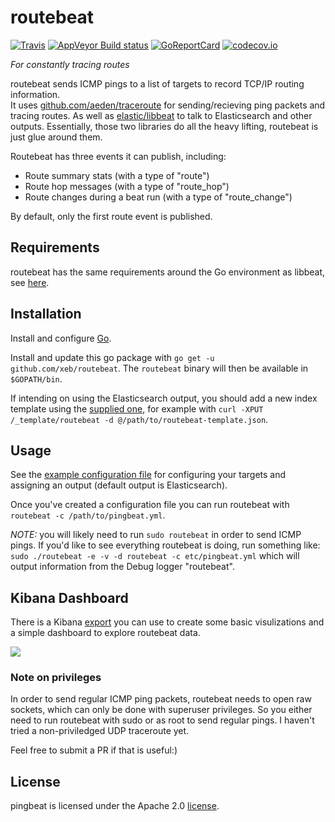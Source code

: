 routebeat
========

[![Travis](https://travis-ci.org/xeb/routebeat.svg?branch=master)](https://travis-ci.org/xeb/routebeat)
[![AppVeyor Build status](https://ci.appveyor.com/api/projects/status/8fyw5ysv2xx6qp4g?svg=true)](https://ci.appveyor.com/project/xeb/routebeat)
[![GoReportCard](http://goreportcard.com/badge/xeb/routebeat)](http://goreportcard.com/report/xeb/routebeat)
[![codecov.io](https://codecov.io/github/xeb/routebeat/coverage.svg?branch=master)](https://codecov.io/github/xeb/routebeat?branch=master)


*For constantly tracing routes*

routebeat sends ICMP pings to a list of targets to record TCP/IP routing information.  
It uses [github.com/aeden/traceroute](https://github.com/aeden/traceroute) for
sending/recieving ping packets and tracing routes.  As well as
[elastic/libbeat](https://github.com/elastic/libbeat) to talk to
Elasticsearch and other outputs.  Essentially, those two libraries do
all the heavy lifting, routebeat is just glue around them.

Routebeat has three events it can publish, including:
- Route summary stats (with a type of "route")
- Route hop messages (with a type of "route_hop")
- Route changes during a beat run (with a type of "route_change")

By default, only the first route event is published.

## Requirements

routebeat has the same requirements around the Go environment as
libbeat, see
[here](https://github.com/elastic/beats/blob/master/CONTRIBUTING.md#dependencies).

## Installation

Install and configure [Go](https://golang.org/doc/install).

Install and update this go package with `go get -u
github.com/xeb/routebeat`.  The `routebeat` binary will then be
available in `$GOPATH/bin`.

If intending on using the Elasticsearch output, you should add a
new index template using the
[supplied one](etc/routebeat-template.json), for example with `curl
-XPUT  /_template/routebeat -d @/path/to/routebeat-template.json`.

## Usage

See the [example configuration file](etc/routebeat-example.yml) for configuring
your targets and assigning an output (default output is
Elasticsearch).

Once you've created a configuration file you can run
routebeat with `routebeat -c /path/to/pingbeat.yml`.

*NOTE:* you will likely need to run `sudo routebeat` in order to send ICMP pings.
If you'd like to see everything routebeat is doing, run something like:
`sudo ./routebeat -e -v -d routebeat -c etc/pingbeat.yml` which will output information
from the Debug logger "routebeat".

## Kibana Dashboard

There is a Kibana [export](etc/routebeat-dashboard.json) you can use to
create some basic visulizations and a simple dashboard to explore
routebeat data.

<img src="http://epicapp.com/routebeat-dashboard.png" />

### Note on privileges

In order to send regular ICMP ping packets, routebeat needs to open raw
sockets, which can only be done with superuser privileges.  So you
either need to run routebeat with sudo or as root to send regular
pings.  I haven't tried a non-priviledged UDP traceroute yet.  

Feel free to submit a PR if that is useful:)

## License

pingbeat is licensed under the Apache 2.0 [license](LICENSE).
